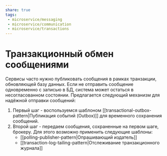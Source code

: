 ```yaml
---
share: true
tags: 
 - microservice/messaging
 - microservice/communication
 - microservice/transactions
---
```

# Транзакционный обмен сообщениями
Сервисы часто нужно публиковать сообщения в рамках транзакции, обновляющей базу данных. Если не отправить сообщение одновременно с записью в БД, система может остаться в несогласованном состоянии.
Предлагается следующий механизм для надёжной отправки сообщений:
1. Первый шаг - воспользуемся шаблоном [[transactional-outbox-pattern|Публикация событий (Outbox)]] для временного сохранения сообщений.
1. Второй шаг - передаем сообщения, сохраненные на первом шаге, брокеру. Для этого возможно применить следующие шаблоны:
	- [[polling-publisher-pattern|Опрашивающий издатель]]
	- [[transaction-log-tailing-pattern|Отслеживание транзакционного журнала]]